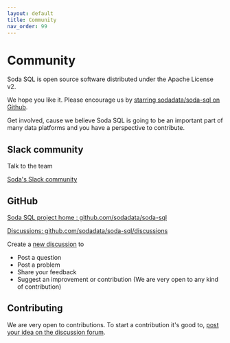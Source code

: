 ```yaml
---
layout: default
title: Community
nav_order: 99
---
```


# Community

Soda SQL is open source software distributed under the Apache License v2.

We hope you like it.  Please encourage us by [starring sodadata/soda-sql on Github](https://github.com/sodadata/soda-sql).

Get involved, cause we believe Soda SQL is going to be an important part
of many data platforms and you have a perspective to contribute.

## Slack community

Talk to the team

[Soda's Slack community](https://soda-community.slack.com/messages/C01HYL8V64C)

## GitHub

[Soda SQL project home : github.com/sodadata/soda-sql](https://github.com/sodadata/soda-sql/)

[Discussions: github.com/sodadata/soda-sql/discussions](https://github.com/sodadata/soda-sql/discussions)

Create a [new discussion](https://github.com/sodadata/soda-sql/discussions/new) to
* Post a question
* Post a problem
* Share your feedback
* Suggest an improvement or contribution (We are very open to any kind of contribution)

## Contributing

We are very open to contributions.  To start a contribution it's good to, [post your idea
on the discussion forum](https://github.com/sodadata/soda-sql/discussions/new).

